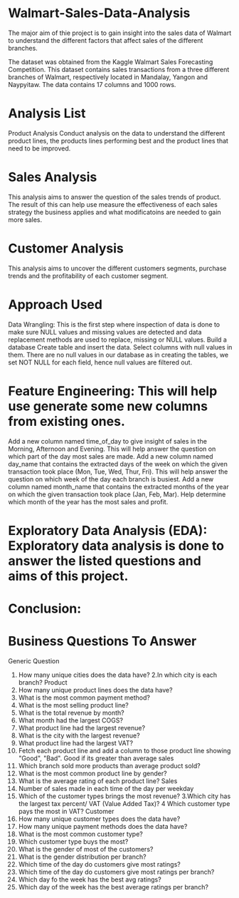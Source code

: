 # Walmart-Sales-Data-Analysis
The major aim of thie project is to gain insight into the sales data of Walmart to understand the different factors that affect sales of the different branches.

The dataset was obtained from the Kaggle Walmart Sales Forecasting Competition. This dataset contains sales transactions from a three different branches of Walmart, respectively located in Mandalay, Yangon and Naypyitaw. The data contains 17 columns and 1000 rows.

# Analysis List
  Product Analysis
  Conduct analysis on the data to understand the different product lines, the products lines performing best and the product lines that need to be improved.

# Sales Analysis
  This analysis aims to answer the question of the sales trends of product. The result of this can help use measure the effectiveness of each sales strategy the business applies and what modificatoins are needed to 
  gain more sales.

# Customer Analysis
  This analysis aims to uncover the different customers segments, purchase trends and the profitability of each customer segment.

# Approach Used
  Data Wrangling: This is the first step where inspection of data is done to make sure NULL values and missing values are detected and data replacement methods are used to replace, missing or NULL values.
  Build a database
  Create table and insert the data.
  Select columns with null values in them. There are no null values in our database as in creating the tables, we set NOT NULL for each field, hence null values are filtered out.
# Feature Engineering: This will help use generate some new columns from existing ones.
  Add a new column named time_of_day to give insight of sales in the Morning, Afternoon and Evening. This will help answer the question on which part of the day most sales are made.
  Add a new column named day_name that contains the extracted days of the week on which the given transaction took place (Mon, Tue, Wed, Thur, Fri). This will help answer the question on which week of the day 
  each branch is busiest.
  Add a new column named month_name that contains the extracted months of the year on which the given transaction took place (Jan, Feb, Mar). Help determine which month of the year has the most sales and profit.
# Exploratory Data Analysis (EDA): Exploratory data analysis is done to answer the listed questions and aims of this project.

# Conclusion:

# Business Questions To Answer
 Generic Question
 1. How many unique cities does the data have?
 2.In which city is each branch?
Product
1. How many unique product lines does the data have?
2. What is the most common payment method?
3. What is the most selling product line?
4. What is the total revenue by month?
5. What month had the largest COGS?
6. What product line had the largest revenue?
7. What is the city with the largest revenue?
8. What product line had the largest VAT?
9. Fetch each product line and add a column to those product line showing "Good", "Bad". Good if its greater than average sales
10. Which branch sold more products than average product sold?
11. What is the most common product line by gender?
12. What is the average rating of each product line?
Sales
1. Number of sales made in each time of the day per weekday
2. Which of the customer types brings the most revenue?
3.Which city has the largest tax percent/ VAT (Value Added Tax)?
4 Which customer type pays the most in VAT?
Customer
1. How many unique customer types does the data have?
2. How many unique payment methods does the data have?
3. What is the most common customer type?
4. Which customer type buys the most?
5. What is the gender of most of the customers?
6. What is the gender distribution per branch?
7. Which time of the day do customers give most ratings?
8. Which time of the day do customers give most ratings per branch?
9. Which day fo the week has the best avg ratings?
10. Which day of the week has the best average ratings per branch?
